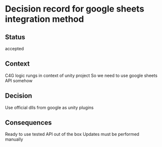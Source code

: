 # Decision record for google sheets integration method

## Status

accepted

## Context

C4G logic rungs in context of unity project
So we need to use google sheets API somehow

## Decision

Use official dlls from google as unity plugins

## Consequences

Ready to use tested API out of the box
Updates must be performed manually
